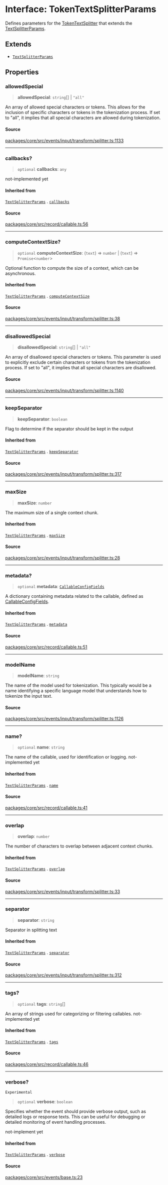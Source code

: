 # Interface: TokenTextSplitterParams

Defines parameters for the [TokenTextSplitter](../classes/TokenTextSplitter.md) that extends the [TextSplitterParams](TextSplitterParams.md).

## Extends

- [`TextSplitterParams`](TextSplitterParams.md)

## Properties

### allowedSpecial

> **allowedSpecial**: `string`[] \| `"all"`

An array of allowed special characters or tokens. This allows for the inclusion of
specific characters or tokens in the tokenization process. If set to "all",
it implies that all special characters are allowed during tokenization.

#### Source

[packages/core/src/events/input/transform/splitter.ts:1133](https://github.com/VictorS67/encre/blob/c09849eb59af073bf23be826a912f2ba4f635f93/packages/core/src/events/input/transform/splitter.ts#L1133)

***

### callbacks?

> `optional` **callbacks**: `any`

not-implemented yet

#### Inherited from

[`TextSplitterParams`](TextSplitterParams.md) . [`callbacks`](TextSplitterParams.md#callbacks)

#### Source

[packages/core/src/record/callable.ts:56](https://github.com/VictorS67/encre/blob/c09849eb59af073bf23be826a912f2ba4f635f93/packages/core/src/record/callable.ts#L56)

***

### computeContextSize?

> `optional` **computeContextSize**: (`text`) => `number` \| (`text`) => `Promise`\<`number`\>

Optional function to compute the size of a context, which can be asynchronous.

#### Inherited from

[`TextSplitterParams`](TextSplitterParams.md) . [`computeContextSize`](TextSplitterParams.md#computecontextsize)

#### Source

[packages/core/src/events/input/transform/splitter.ts:38](https://github.com/VictorS67/encre/blob/c09849eb59af073bf23be826a912f2ba4f635f93/packages/core/src/events/input/transform/splitter.ts#L38)

***

### disallowedSpecial

> **disallowedSpecial**: `string`[] \| `"all"`

An array of disallowed special characters or tokens. This parameter is used
to explicitly exclude certain characters or tokens from the tokenization process.
If set to "all", it implies that all special characters are disallowed.

#### Source

[packages/core/src/events/input/transform/splitter.ts:1140](https://github.com/VictorS67/encre/blob/c09849eb59af073bf23be826a912f2ba4f635f93/packages/core/src/events/input/transform/splitter.ts#L1140)

***

### keepSeparator

> **keepSeparator**: `boolean`

Flag to determine if the separator should be kept in the output

#### Inherited from

[`TextSplitterParams`](TextSplitterParams.md) . [`keepSeparator`](TextSplitterParams.md#keepseparator)

#### Source

[packages/core/src/events/input/transform/splitter.ts:317](https://github.com/VictorS67/encre/blob/c09849eb59af073bf23be826a912f2ba4f635f93/packages/core/src/events/input/transform/splitter.ts#L317)

***

### maxSize

> **maxSize**: `number`

The maximum size of a single context chunk.

#### Inherited from

[`TextSplitterParams`](TextSplitterParams.md) . [`maxSize`](TextSplitterParams.md#maxsize)

#### Source

[packages/core/src/events/input/transform/splitter.ts:28](https://github.com/VictorS67/encre/blob/c09849eb59af073bf23be826a912f2ba4f635f93/packages/core/src/events/input/transform/splitter.ts#L28)

***

### metadata?

> `optional` **metadata**: [`CallableConfigFields`](../../../../../record/callable/type-aliases/CallableConfigFields.md)

A dictionary containing metadata related to the callable, defined as [CallableConfigFields](../../../../../record/callable/type-aliases/CallableConfigFields.md).

#### Inherited from

[`TextSplitterParams`](TextSplitterParams.md) . [`metadata`](TextSplitterParams.md#metadata)

#### Source

[packages/core/src/record/callable.ts:51](https://github.com/VictorS67/encre/blob/c09849eb59af073bf23be826a912f2ba4f635f93/packages/core/src/record/callable.ts#L51)

***

### modelName

> **modelName**: `string`

The name of the model used for tokenization. This typically would be a name
identifying a specific language model that understands how to tokenize the input text.

#### Source

[packages/core/src/events/input/transform/splitter.ts:1126](https://github.com/VictorS67/encre/blob/c09849eb59af073bf23be826a912f2ba4f635f93/packages/core/src/events/input/transform/splitter.ts#L1126)

***

### name?

> `optional` **name**: `string`

The name of the callable, used for identification or logging. not-implemented yet

#### Inherited from

[`TextSplitterParams`](TextSplitterParams.md) . [`name`](TextSplitterParams.md#name)

#### Source

[packages/core/src/record/callable.ts:41](https://github.com/VictorS67/encre/blob/c09849eb59af073bf23be826a912f2ba4f635f93/packages/core/src/record/callable.ts#L41)

***

### overlap

> **overlap**: `number`

The number of characters to overlap between adjacent context chunks.

#### Inherited from

[`TextSplitterParams`](TextSplitterParams.md) . [`overlap`](TextSplitterParams.md#overlap)

#### Source

[packages/core/src/events/input/transform/splitter.ts:33](https://github.com/VictorS67/encre/blob/c09849eb59af073bf23be826a912f2ba4f635f93/packages/core/src/events/input/transform/splitter.ts#L33)

***

### separator

> **separator**: `string`

Separator in splitting text

#### Inherited from

[`TextSplitterParams`](TextSplitterParams.md) . [`separator`](TextSplitterParams.md#separator)

#### Source

[packages/core/src/events/input/transform/splitter.ts:312](https://github.com/VictorS67/encre/blob/c09849eb59af073bf23be826a912f2ba4f635f93/packages/core/src/events/input/transform/splitter.ts#L312)

***

### tags?

> `optional` **tags**: `string`[]

An array of strings used for categorizing or filtering callables. not-implemented yet

#### Inherited from

[`TextSplitterParams`](TextSplitterParams.md) . [`tags`](TextSplitterParams.md#tags)

#### Source

[packages/core/src/record/callable.ts:46](https://github.com/VictorS67/encre/blob/c09849eb59af073bf23be826a912f2ba4f635f93/packages/core/src/record/callable.ts#L46)

***

### verbose?

`Experimental`

> `optional` **verbose**: `boolean`

Specifies whether the event should provide verbose output, such as detailed logs or response texts.
This can be useful for debugging or detailed monitoring of event handling processes.

not-implement yet

#### Inherited from

[`TextSplitterParams`](TextSplitterParams.md) . [`verbose`](TextSplitterParams.md#verbose)

#### Source

[packages/core/src/events/base.ts:23](https://github.com/VictorS67/encre/blob/c09849eb59af073bf23be826a912f2ba4f635f93/packages/core/src/events/base.ts#L23)
